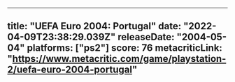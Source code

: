 
---
title: "UEFA Euro 2004: Portugal"
date: "2022-04-09T23:38:29.039Z"
releaseDate: "2004-05-04"
platforms: ["ps2"]
score: 76
metacriticLink: "https://www.metacritic.com/game/playstation-2/uefa-euro-2004-portugal"
---
